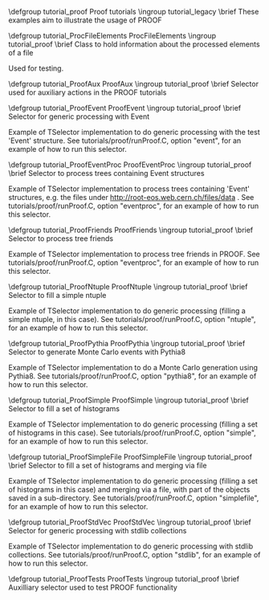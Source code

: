 \defgroup tutorial_proof Proof tutorials
\ingroup tutorial_legacy
\brief These examples aim to illustrate the usage of PROOF

\defgroup tutorial_ProcFileElements ProcFileElements
\ingroup tutorial_proof
\brief Class to hold information about the processed elements of a file

Used for testing.

\defgroup tutorial_ProofAux ProofAux
\ingroup tutorial_proof
\brief Selector used for auxiliary actions in the PROOF tutorials

\defgroup tutorial_ProofEvent ProofEvent
\ingroup tutorial_proof
\brief Selector for generic processing with Event

Example of TSelector implementation to do generic
processing with the test 'Event' structure.
See tutorials/proof/runProof.C, option "event", for an
example of how to run this selector.

\defgroup tutorial_ProofEventProc ProofEventProc
\ingroup tutorial_proof
\brief Selector to process trees containing Event structures

Example of TSelector implementation to process trees
containing 'Event' structures, e.g. the files under
http://root-eos.web.cern.ch/files/data .
See tutorials/proof/runProof.C, option "eventproc", for
an example of how to run this selector.

\defgroup tutorial_ProofFriends ProofFriends
\ingroup tutorial_proof
\brief Selector to process tree friends

Example of TSelector implementation to process tree friends in PROOF.
See tutorials/proof/runProof.C, option "eventproc", for
an example of how to run this selector.

\defgroup tutorial_ProofNtuple ProofNtuple
\ingroup tutorial_proof
\brief Selector to fill a simple ntuple

Example of TSelector implementation to do generic processing
(filling a simple ntuple, in this case).
See tutorials/proof/runProof.C, option "ntuple", for an
example of how to run this selector.

\defgroup tutorial_ProofPythia ProofPythia
\ingroup tutorial_proof
\brief Selector to generate Monte Carlo events with Pythia8

Example of TSelector implementation to do a Monte Carlo
generation using Pythia8.
See tutorials/proof/runProof.C, option "pythia8", for an
example of how to run this selector.

\defgroup tutorial_ProofSimple ProofSimple
\ingroup tutorial_proof
\brief Selector to fill a set of histograms

Example of TSelector implementation to do generic processing (filling a
set of histograms in this case).
See tutorials/proof/runProof.C, option "simple", for an
example of how to run this selector.

\defgroup tutorial_ProofSimpleFile ProofSimpleFile
\ingroup tutorial_proof
\brief Selector to fill a set of histograms and merging via file

Example of TSelector implementation to do generic processing
(filling a set of histograms in this case) and merging via
a file, with part of the objects saved in a sub-directory.
See tutorials/proof/runProof.C, option "simplefile", for an
example of how to run this selector.

\defgroup tutorial_ProofStdVec ProofStdVec
\ingroup tutorial_proof
\brief Selector for generic processing with stdlib collections

Example of TSelector implementation to do generic
processing with stdlib collections.
See tutorials/proof/runProof.C, option "stdlib", for an
example of how to run this selector.

\defgroup tutorial_ProofTests ProofTests
\ingroup tutorial_proof
\brief Auxilliary selector used to test PROOF functionality
